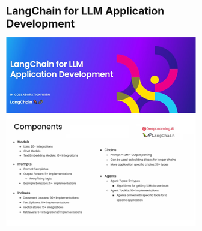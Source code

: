 # LangChain for LLM Application Development
![cover](https://github.com/ArslanKAS/LangChain-for-LLM-App-Development/blob/master/cover.jpg)
![components](https://github.com/ArslanKAS/LangChain-for-LLM-App-Development/blob/master/components.png)

